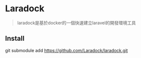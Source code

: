 # Laradock
> laradock是基於docker的一個快速建立laravel的開發環境工具
## Install
git submodule add https://github.com/Laradock/laradock.git
